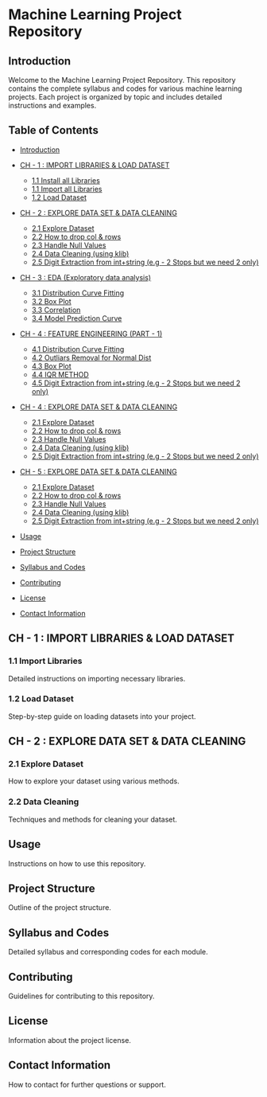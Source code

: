 # Machine Learning Project Repository

## Introduction
Welcome to the Machine Learning Project Repository. This repository contains the complete syllabus and codes for various machine learning projects. Each project is organized by topic and includes detailed instructions and examples.

## Table of Contents
- [Introduction](#introduction)
  
- [CH - 1 : IMPORT LIBRARIES & LOAD DATASET](https://github.com/dippradhan2002/ML_CODES/tree/main/Chapter-1)
  - [1.1 Install all Libraries](https://github.com/dippradhan2002/ML_CODES/blob/main/Chapter-1/ch_1.1.py)
  - [1.1 Import all Libraries](https://github.com/dippradhan2002/ML_CODES/blob/main/Chapter-1/ch_1.2.py)
  - [1.2 Load Dataset](https://github.com/dippradhan2002/ML_CODES/blob/main/Chapter-1/ch_1.3.py)
 
- [CH - 2 : EXPLORE DATA SET & DATA CLEANING](https://github.com/dippradhan2002/ML_CODES/tree/main/Chapter-2)
  - [2.1 Explore Dataset](https://github.com/dippradhan2002/ML_CODES/blob/main/Chapter-2/ch_2.1.py)
  - [2.2 How to drop col & rows](https://github.com/dippradhan2002/ML_CODES/blob/main/Chapter-2/ch_2.2.py)
  - [2.3 Handle Null Values](https://github.com/dippradhan2002/ML_CODES/blob/main/Chapter-2/ch_2.3(null_val).py)
  - [2.4 Data Cleaning (using klib)](https://github.com/dippradhan2002/ML_CODES/blob/main/Chapter-2/ch_2.4(klib_cleaning).py)
  - [2.5 Digit Extraction from int+string (e.g - 2 Stops but we need 2 only)](https://github.com/dippradhan2002/ML_CODES/blob/main/Chapter-2/ch_2.5.py)

- [CH - 3 : EDA (Exploratory data analysis)](https://github.com/dippradhan2002/ML_CODES/tree/main/Chapter-3)
  - [3.1 Distribution Curve Fitting](https://github.com/dippradhan2002/ML_CODES/blob/main/Chapter-3/ch_3.1.py)
  - [3.2 Box Plot](https://github.com/dippradhan2002/ML_CODES/blob/main/Chapter-2/ch_3.2.py)
  - [3.3 Correlation](https://github.com/dippradhan2002/ML_CODES/blob/main/Chapter-2/ch_3.3.py)
  - [3.4 Model Prediction Curve](https://github.com/dippradhan2002/ML_CODES/blob/main/Chapter-2/ch_3.4.py)
    
- [CH - 4 : FEATURE ENGINEERING (PART - 1)](https://github.com/dippradhan2002/ML_CODES/tree/main/Chapter-4)
  - [4.1 Distribution Curve Fitting](https://github.com/dippradhan2002/ML_CODES/blob/main/Chapter-3/ch_3.1.py)
  - [4.2 Outliars Removal for Normal Dist](https://github.com/dippradhan2002/ML_CODES/blob/main/Chapter-2/ch_2.2.py)
  - [4.3 Box Plot](https://github.com/dippradhan2002/ML_CODES/blob/main/Chapter-2/ch_2.3(null_val).py)
  - [4.4 IQR METHOD](https://github.com/dippradhan2002/ML_CODES/blob/main/Chapter-2/ch_2.4(klib_cleaning).py)
  - [4.5 Digit Extraction from int+string (e.g - 2 Stops but we need 2 only)](https://github.com/dippradhan2002/ML_CODES/blob/main/Chapter-2/ch_2.5.py)
    
- [CH - 4 : EXPLORE DATA SET & DATA CLEANING](https://github.com/dippradhan2002/ML_CODES/tree/main/Chapter-4)
  - [2.1 Explore Dataset](https://github.com/dippradhan2002/ML_CODES/blob/main/Chapter-2/ch_2.1.py)
  - [2.2 How to drop col & rows](https://github.com/dippradhan2002/ML_CODES/blob/main/Chapter-2/ch_2.2.py)
  - [2.3 Handle Null Values](https://github.com/dippradhan2002/ML_CODES/blob/main/Chapter-2/ch_2.3(null_val).py)
  - [2.4 Data Cleaning (using klib)](https://github.com/dippradhan2002/ML_CODES/blob/main/Chapter-2/ch_2.4(klib_cleaning).py)
  - [2.5 Digit Extraction from int+string (e.g - 2 Stops but we need 2 only)](https://github.com/dippradhan2002/ML_CODES/blob/main/Chapter-2/ch_2.5.py)

- [CH - 5 : EXPLORE DATA SET & DATA CLEANING](https://github.com/dippradhan2002/ML_CODES/tree/main/Chapter-5)
  - [2.1 Explore Dataset](https://github.com/dippradhan2002/ML_CODES/blob/main/Chapter-2/ch_2.1.py)
  - [2.2 How to drop col & rows](https://github.com/dippradhan2002/ML_CODES/blob/main/Chapter-2/ch_2.2.py)
  - [2.3 Handle Null Values](https://github.com/dippradhan2002/ML_CODES/blob/main/Chapter-2/ch_2.3(null_val).py)
  - [2.4 Data Cleaning (using klib)](https://github.com/dippradhan2002/ML_CODES/blob/main/Chapter-2/ch_2.4(klib_cleaning).py)
  - [2.5 Digit Extraction from int+string (e.g - 2 Stops but we need 2 only)](https://github.com/dippradhan2002/ML_CODES/blob/main/Chapter-2/ch_2.5.py)
- [Usage](#usage)
- [Project Structure](#project-structure)
- [Syllabus and Codes](#syllabus-and-codes)
- [Contributing](#contributing)
- [License](#license)
- [Contact Information](#contact-information)

## CH - 1 : IMPORT LIBRARIES & LOAD DATASET

### 1.1 Import Libraries
Detailed instructions on importing necessary libraries.

### 1.2 Load Dataset
Step-by-step guide on loading datasets into your project.

## CH - 2 : EXPLORE DATA SET & DATA CLEANING

### 2.1 Explore Dataset
How to explore your dataset using various methods.

### 2.2 Data Cleaning
Techniques and methods for cleaning your dataset.

## Usage
Instructions on how to use this repository.

## Project Structure
Outline of the project structure.

## Syllabus and Codes
Detailed syllabus and corresponding codes for each module.

## Contributing
Guidelines for contributing to this repository.

## License
Information about the project license.

## Contact Information
How to contact for further questions or support.
